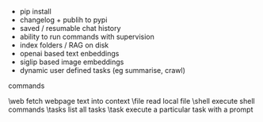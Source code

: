 - pip install
- changelog + publih to pypi
- saved / resumable chat history
- ability to run commands with supervision
- index folders / RAG on disk
- openai based text enbeddings
- siglip based image embeddings
- dynamic user defined tasks (eg summarise, crawl)

commands

\web    fetch webpage text into context
\file   read local file
\shell  execute shell commands
\tasks  list all tasks
\task   execute a particular task with a prompt
